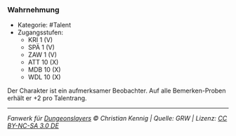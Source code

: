 <!---
Dies ist ein Fanwerk für DUNGEONSLAYERS © von Christian Kennig

Quellen:      [Dungeonslayers Grundregelwerk](https://dungeonslayers.net/download/Dungeonslayers4.pdf)
              [Talentbeschreibungen](https://www.f-space.de/ds4/tools-talentcards.html)
License:      [CC-BY-NC-SA 4.0](https://creativecommons.org/licenses/by-nc-sa/4.0/deed.de)
Richtlinien:  [Fanwerkrichtlinien](https://www.dungeonslayers.net/fanwerk-richtlinien/)
Autor:        Zauberlehrling
-->

### Wahrnehmung

- Kategorie: #Talent
- Zugangsstufen:
  - KRI 1 (V)
  - SPÄ 1 (V)
  - ZAW 1 (V)
  - ATT 10 (X)
  - MDB 10 (X)
  - WDL 10 (X)

Der Charakter ist ein aufmerksamer Beobachter. Auf alle Bemerken-Proben erhält er +2 pro Talentrang.

---

_Fanwerk für [Dungeonslayers](https://www.dungeonslayers.net/) © Christian Kennig | Quelle: GRW | Lizenz: [CC BY-NC-SA 3.0 DE](https://creativecommons.org/licenses/by-nc-sa/3.0/de/)_
